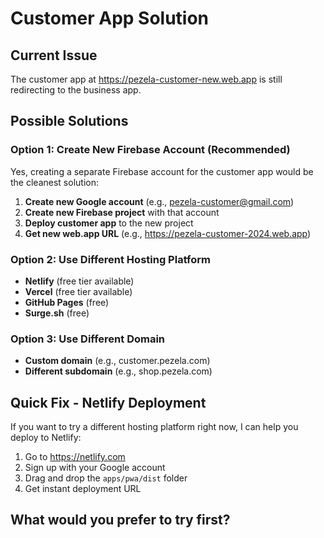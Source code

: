 # Customer App Solution

## Current Issue
The customer app at https://pezela-customer-new.web.app is still redirecting to the business app.

## Possible Solutions

### Option 1: Create New Firebase Account (Recommended)
Yes, creating a separate Firebase account for the customer app would be the cleanest solution:

1. **Create new Google account** (e.g., pezela-customer@gmail.com)
2. **Create new Firebase project** with that account
3. **Deploy customer app** to the new project
4. **Get new web.app URL** (e.g., https://pezela-customer-2024.web.app)

### Option 2: Use Different Hosting Platform
- **Netlify** (free tier available)
- **Vercel** (free tier available)  
- **GitHub Pages** (free)
- **Surge.sh** (free)

### Option 3: Use Different Domain
- **Custom domain** (e.g., customer.pezela.com)
- **Different subdomain** (e.g., shop.pezela.com)

## Quick Fix - Netlify Deployment

If you want to try a different hosting platform right now, I can help you deploy to Netlify:

1. Go to https://netlify.com
2. Sign up with your Google account
3. Drag and drop the `apps/pwa/dist` folder
4. Get instant deployment URL

## What would you prefer to try first?
